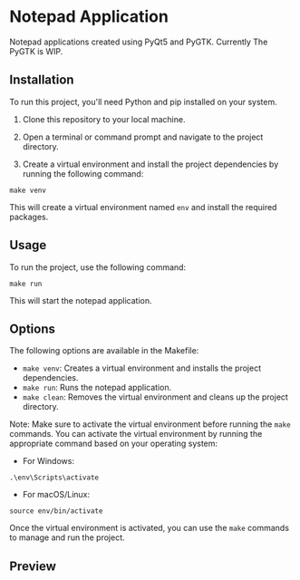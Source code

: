 # Notepad Application

Notepad applications created using PyQt5 and PyGTK. Currently The PyGTK is WIP.

## Installation

To run this project, you'll need Python and pip installed on your system.

1. Clone this repository to your local machine.

2. Open a terminal or command prompt and navigate to the project directory.

3. Create a virtual environment and install the project dependencies by running the following command:

`make venv`

This will create a virtual environment named `env` and install the required packages.

## Usage

To run the project, use the following command:

`make run`

This will start the notepad application.

## Options

The following options are available in the Makefile:

- `make venv`: Creates a virtual environment and installs the project dependencies.
- `make run`: Runs the notepad application.
- `make clean`: Removes the virtual environment and cleans up the project directory.

Note: Make sure to activate the virtual environment before running the `make` commands. You can activate the virtual environment by running the appropriate command based on your operating system:

- For Windows:

`.\env\Scripts\activate`

- For macOS/Linux:

`source env/bin/activate`

Once the virtual environment is activated, you can use the `make` commands to manage and run the project.


## Preview 


